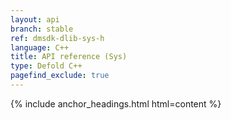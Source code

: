 ```yaml
---
layout: api
branch: stable
ref: dmsdk-dlib-sys-h
language: C++
title: API reference (Sys)
type: Defold C++
pagefind_exclude: true
---
```

{% include anchor_headings.html html=content %}